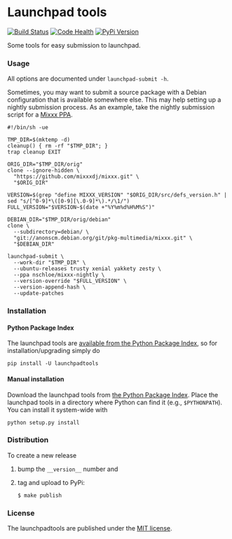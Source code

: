 Launchpad tools
===============

[![Build Status](https://travis-ci.org/nschloe/launchpadtools.svg?branch=master)](https://travis-ci.org/nschloe/launchpadtools)
[![Code Health](https://landscape.io/github/nschloe/launchpadtools/master/landscape.svg?style=flat)](https://landscape.io/github/nschloe/launchpadtools/master)
[![PyPi Version](https://img.shields.io/pypi/v/launchpadtools.svg)](https://pypi.python.org/pypi/launchpadtools)


Some tools for easy submission to launchpad.


### Usage

All options are documented under `launchpad-submit -h`.

Sometimes, you may want to submit a source package with a Debian configuration
that is available somewhere else. This may help setting up a nightly submission
process. As an example, take the nightly submission script for a
[Mixxx PPA](https://launchpad.net/~nschloe/+archive/ubuntu/mixxx-nightly).

```
#!/bin/sh -ue

TMP_DIR=$(mktemp -d)
cleanup() { rm -rf "$TMP_DIR"; }
trap cleanup EXIT

ORIG_DIR="$TMP_DIR/orig"
clone --ignore-hidden \
  "https://github.com/mixxxdj/mixxx.git" \
  "$ORIG_DIR"

VERSION=$(grep "define MIXXX_VERSION" "$ORIG_DIR/src/defs_version.h" | sed "s/[^0-9]*\([0-9][\.0-9]*\).*/\1/")
FULL_VERSION="$VERSION~$(date +"%Y%m%d%H%M%S")"

DEBIAN_DIR="$TMP_DIR/orig/debian"
clone \
  --subdirectory=debian/ \
  "git://anonscm.debian.org/git/pkg-multimedia/mixxx.git" \
  "$DEBIAN_DIR"

launchpad-submit \
  --work-dir "$TMP_DIR" \
  --ubuntu-releases trusty xenial yakkety zesty \
  --ppa nschloe/mixxx-nightly \
  --version-override "$FULL_VERSION" \
  --version-append-hash \
  --update-patches
```

### Installation

#### Python Package Index

The launchpad tools are [available from the Python Package
Index](https://pypi.python.org/pypi/launchpadtools/), so for
installation/upgrading simply do
```
pip install -U launchpadtools
```

#### Manual installation

Download the launchpad tools from
[the Python Package Index](https://pypi.python.org/pypi/launchpadtools/).
Place the launchpad tools in a directory where Python can find it (e.g.,
`$PYTHONPATH`).  You can install it system-wide with
```
python setup.py install
```

### Distribution
To create a new release

1. bump the `__version__` number and

2. tag and upload to PyPi:
    ```
    $ make publish
    ```

### License

The launchpadtools are published under the [MIT license](https://en.wikipedia.org/wiki/MIT_License).
